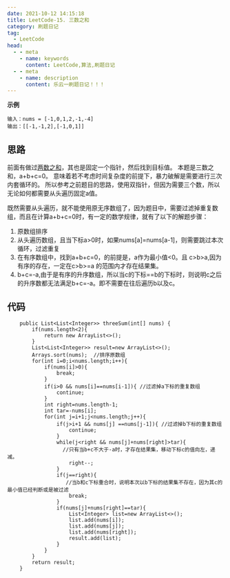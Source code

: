 ```yaml
---
date: 2021-10-12 14:15:18
title: LeetCode-15. 三数之和
category: 刷题日记
tag:
  - LeetCode
head:
  - - meta
    - name: keywords
      content: LeetCode,算法,刷题日记
  - - meta
    - name: description
      content: 乐云一刷题日记！！！
---
```

**示例**
```
输入：nums = [-1,0,1,2,-1,-4]
输出：[[-1,-1,2],[-1,0,1]]
```
## 思路
前面有做过[两数之和](https://leyuna.xyz/#/blog?blogId=35)，其也是固定一个指针，然后找到目标值。
本题是三数之和，a+b+c=0。
意味着若不考虑时间复杂度的前提下，暴力破解是需要进行三次内套循环的。
所以参考之前题目的思路，使用双指针，但因为需要三个数，所以无论如何都需要从头遍历固定a值。

既然需要从头遍历，就不能使用原无序数组了，因为题目中，需要过滤掉重复数组，而且在计算a+b+c=0时，有一定的数学规律，就有了以下的解题步骤：
1. 原数组排序
2. 从头遍历数组，且当下标a>0时，如果nums[a]=nums[a-1]，则需要跳过本次循环，过滤重复
3. 在有序数组中，找到a+b+c=0，的前提是，a作为最小值<0。且 c>b>a,因为有序的存在，一定在c>b>=a 的范围内才存在结果集。
4. b+c=-a,由于是有序的升序数组，所以当c的下标==b的下标时，则说明c之后的升序数都无法满足b+c=-a。即不需要在往后遍历b以及c。
## 代码
```
    public List<List<Integer>> threeSum(int[] nums) {
        if(nums.length<2){
            return new ArrayList<>();
        }
        List<List<Integer>> result=new ArrayList<>();
        Arrays.sort(nums);  //排序原数组
        for(int i=0;i<nums.length;i++){
            if(nums[i]>0){
                break;
            }
            if(i>0 && nums[i]==nums[i-1]){ //过滤掉a下标的重复数组 
                continue;
            }
            int right=nums.length-1;
            int tar=-nums[i];
            for(int j=i+1;j<nums.length;j++){
                if(j>i+1 && nums[j] ==nums[j-1]){ //过滤掉b下标的重复数组
                    continue;
                }
                while(j<right && nums[j]+nums[right]>tar){
                  //只有当b+c不大于-a时，才存在结果集，移动下标c的值向左，递减。
                    right--;
                }
                if(j==right){ 
                   //当b和c下标重合时，说明本次以b下标的结果集不存在，因为其c的最小值已经判断或是被过滤
                    break;
                }
                if(nums[j]+nums[right]==tar){
                    List<Integer> list=new ArrayList<>();
                    list.add(nums[i]);
                    list.add(nums[j]);
                    list.add(nums[right]);
                    result.add(list);
                }
            }
        }
        return result;
    }
```
